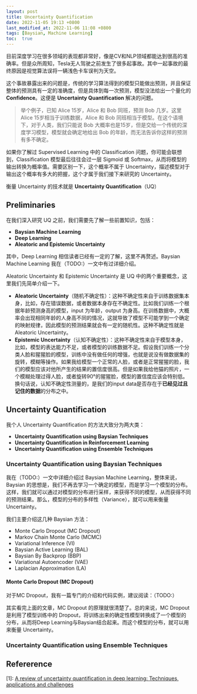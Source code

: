 ```yaml
---
layout: post
title: Uncertainty Quantification
date: 2022-11-05 19:13 +0800
last_modified_at: 2022-11-06 11:08 +0800
tags: [Baysian, Machine Learning]
toc:  true
---
```



目前深度学习在很多领域的表现都非常好，像是CV和NLP领域都能达到很高的准确率。但是众所周知，Tesla无人驾驶之前发生了很多起事故。其中一起事故的最终原因是视觉算法误将一辆浅色卡车误判为天空。

这个事故暴露出来的问题是，传统的学习算法得到的模型只能做出预测，并且保证整体的预测具有一定的准确度，但是具体到每一次预测，模型没法给出一个量化的**Confidence**。这便是 **Uncertainty Quantification** 解决的问题。

> 举个例子，已知 Alice 15岁，Alice 和 Bob 同班，预测 Bob 几岁。这里 Alice 15岁相当于训练数据，Alice 和 Bob 同班相当于模型。在这个语境下，对于人类，我们只能说 Bob 大概率也是15岁，但是交给一个传统的深度学习模型，模型就会确定地给出 Bob 的年龄，而无法告诉你这样的预测有多不确定。

如果你了解过 Supervised Learning 中的 Classification 问题，你可能会联想到，Classification 模型最后往往会过一层 Sigmoid 或 Softmax，从而将模型的输出转换为概率值。需要区别一下，这个概率不属于 Uncertainty，描述模型对于输出这个概率有多大的把握，这个才属于我们接下来研究的 Uncertainty。

衡量 Uncertainty 的技术就是 **Uncertainty Quantification**（UQ）

## Preliminaries

在我们深入研究 UQ 之前，我们需要先了解一些前置知识，包括：

- **Baysian Machine Learning**
- **Deep Learning**
- **Aleatoric and Epistemic Uncertainty**

其中，Deep Learning 相信读者已经有一定的了解，这里不再赘述。Baysian Machine Learning 我在（TODO:）一文中有过详细介绍。

Aleatoric Uncertainty 和 Epistemic Uncertainty 是 UQ 中的两个重要概念，这里我们先简单介绍一下。

- **Aleatoric Uncertainty**（随机不确定性）：这种不确定性来自于训练数据集本身，比如，存在错误数据，或者数据本身存在不确定性。比如我们训练一个根据年龄预测身高的模型，input 为年龄，output 为身高。在训练数据中，大概率会出现相同年龄的人身高不同的情况，这就导致了模型不可能学到一个确定的映射规律，因此模型的预测结果就会有一定的随机性。这种不确定性就是 Aleatoric Uncertainty。
- **Epistemic Uncertainty**（认知不确定性）：这种不确定性来自于模型本身，比如，模型的表达能力不足，或者模型的训练数据不足。假设我们训练一个分类人脸和猩猩脸的模型，训练中没有做任何的增强，也就是说没有做数据集的旋转，模糊等操作。如果我给模型一个正常的人脸，或者是正常猩猩的脸，我们的模型应该对他所产生的结果的置信度很高。但是如果我给他猫的照片，一个模糊处理过得人脸，或者旋转90°的猩猩脸，模型的置信度应该会特别低。换句话说，认知不确定性测量的，是我们的input data是否存在于**已经见过且记住的数据**的分布之中。

## Uncertainty Quantification

我个人 Uncertainty Quantification 的方法大致分为两大类：

- **Uncertainty Quantification using Baysian Techniques**
- **Uncertainty Quantification in Reinforcement Learning**
- **Uncertainty Quantification using Ensemble Techniques**

### Uncertainty Quantification using Baysian Techniques

我在（TODO:）一文中详细介绍过 Baysian Machine Learning，整体来说，Baysian 的思想是，我们不再去学习一个确定的模型，而是学习一个模型的分布。这样，我们就可以通过对模型的分布进行采样，来获得不同的模型，从而获得不同的预测结果。那么，模型的分布的多样性（Variance），就可以用来衡量 Uncertainty。

我们主要介绍这几种 Baysian 方法：

- Monte Carlo Dropout (MC Dropout)
- Markov Chain Monte Carlo (MCMC)
- Variational Inference (VI)
- Baysian Active Learning (BAL)
- Baysian By Backprop (BBP)
- Variational Autoencoder (VAE)
- Laplacian Approximation (LA)

#### Monte Carlo Dropout (MC Dropout)

对于MC Dropout，我有一篇专门的介绍和代码实例，建议阅读：（TODO:）

其实看完上面的文章，MC Dropout 的原理就很清楚了。总的来说，MC Dropout 是利用了模型训练中的 Dropout，将训练出来的确定性模型转换成了一个模型的分布，从而将Deep Learning与Baysian结合起来。而这个模型的分布，就可以用来衡量 Uncertainty。


### Uncertainty Quantification using Ensemble Techniques

## Refererence

[1]: [A review of uncertainty quantification in deep learning: Techniques, applications and challenges](https://www.sciencedirect.com/science/article/pii/S1566253521001081)
